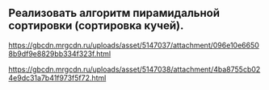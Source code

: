 ## Реализовать алгоритм пирамидальной сортировки (сортировка кучей).

https://gbcdn.mrgcdn.ru/uploads/asset/5147037/attachment/096e10e66508b9df9e8829bb334f323f.html

https://gbcdn.mrgcdn.ru/uploads/asset/5147038/attachment/4ba8755cb024e9dc31a7b41f973f5f72.html